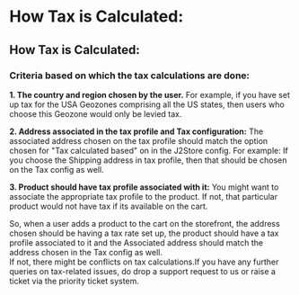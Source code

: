 # How Tax is Calculated:

## How Tax is Calculated:

### **Criteria based on which the tax calculations are done:**

  
**1. The country and region chosen by the user.** For example, if you have set up tax for the USA Geozones comprising all the US states, then users who choose this Geozone would only be levied tax.

  
**2. Address associated in the tax profile and Tax configuration:** The associated address chosen on the tax profile should match the option chosen for "Tax calculated based" on in the J2Store config.                       For example: If you choose the Shipping address in tax profile, then that should be chosen on the Tax config as well.

  
**3. Product should have tax profile associated with it:** You might want to associate the appropriate tax profile to the product. If not, that particular product would not have tax if its available on the cart.

  
So, when a user adds a product to the cart on the storefront, the address chosen should be having a tax rate set up, the product should have a tax profile associated to it and the Associated address should match the address chosen in the Tax config as well.  
If not, there might be conflicts on tax calculations.If you have any further queries on tax-related issues, do drop a support request to us or raise a ticket via the priority ticket system.

